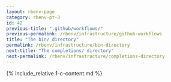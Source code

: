 ```yaml
---
layout: rbenv-page
category: rbenv-pt-3
id: 42
previous-title: ".github/workflows/"
previous-permalink: /rbenv/infrastructure/github-workflows
title: "The bin/ directory"
permalink: /rbenv/infrastructure/bin-directory
next-title: "The completions/ directory"
next-permalink: /rbenv/infrastructure/completions-directory
---
```


{% include_relative 1-c-content.md %}
